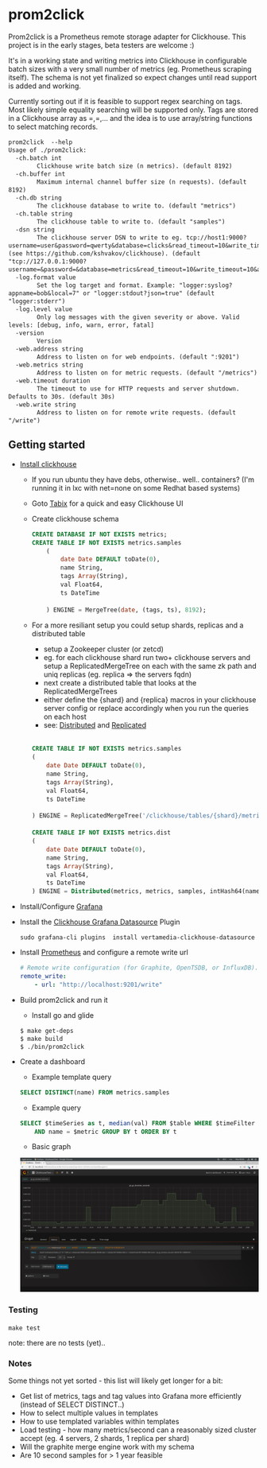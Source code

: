 # prom2click

Prom2click is a Prometheus remote storage adapter for Clickhouse. This project is in the early stages, beta testers are welcome :)

It's in a working state and writing metrics into Clickhouse in configurable batch sizes with a very small number of metrics (eg. Prometheus scraping itself). The schema is not yet finalized so expect changes until read support is added and working.

Currently sorting out if it is feasible to support regex searching on tags. Most likely simple equality searching will be supported only. Tags are stored in a Clickhouse array as <key1>=<value1>,<key2>=<value2>,... and the idea is to use array/string functions to select matching records.


```console
prom2click  --help
Usage of ./prom2click:
  -ch.batch int
        Clickhouse write batch size (n metrics). (default 8192)
  -ch.buffer int
        Maximum internal channel buffer size (n requests). (default 8192)
  -ch.db string
        The clickhouse database to write to. (default "metrics")
  -ch.table string
        The clickhouse table to write to. (default "samples")
  -dsn string
        The clickhouse server DSN to write to eg. tcp://host1:9000?username=user&password=qwerty&database=clicks&read_timeout=10&write_timeout=20&alt_hosts=host2:9000,host3:9000 (see https://github.com/kshvakov/clickhouse). (default "tcp://127.0.0.1:9000?username=&password=&database=metrics&read_timeout=10&write_timeout=10&alt_hosts=")
  -log.format value
        Set the log target and format. Example: "logger:syslog?appname=bob&local=7" or "logger:stdout?json=true" (default "logger:stderr")
  -log.level value
        Only log messages with the given severity or above. Valid levels: [debug, info, warn, error, fatal]
  -version
        Version
  -web.address string
        Address to listen on for web endpoints. (default ":9201")
  -web.metrics string
        Address to listen on for metric requests. (default "/metrics")
  -web.timeout duration
        The timeout to use for HTTP requests and server shutdown. Defaults to 30s. (default 30s)
  -web.write string
        Address to listen on for remote write requests. (default "/write")
```

## Getting started

* [Install clickhouse](https://clickhouse.yandex/)
    * If you run ubuntu they have debs, otherwise.. well.. containers? (I'm running it in lxc with net=none on some Redhat based systems)

    * Goto [Tabix](http://ui.tabix.io/) for a quick and easy Clickhouse UI

    * Create clickhouse schema
        ```sql
        CREATE DATABASE IF NOT EXISTS metrics;
        CREATE TABLE IF NOT EXISTS metrics.samples
            (
                date Date DEFAULT toDate(0),
                name String,
                tags Array(String),
                val Float64,
                ts DateTime

            ) ENGINE = MergeTree(date, (tags, ts), 8192);
        ```
    * For a more resiliant setup you could setup shards, replicas and a distributed table
        * setup a Zookeeper cluster (or zetcd)
        * eg. for each clickhouse shard run two+ clickhouse servers and setup a ReplicatedMergeTree on each with the same zk path and uniq replicas (eg. replica => the servers fqdn)
        * next create a distributed table that looks at the ReplicatedMergeTrees
        * either define the {shard} and {replica} macros in your clickhouse server config or replace accordingly when you run the queries on each host
        * see: [Distributed](https://clickhouse.yandex/docs/en/table_engines/distributed.html) and [Replicated](https://clickhouse.yandex/docs/en/table_engines/replication.html)
    	```sql

    	CREATE TABLE IF NOT EXISTS metrics.samples
    	(
    		date Date DEFAULT toDate(0),
    		name String,
    		tags Array(String),
    		val Float64,
    		ts DateTime

    	) ENGINE = ReplicatedMergeTree('/clickhouse/tables/{shard}/metrics.samples', '  {replica}', date, (tags, ts), 8192);

    	CREATE TABLE IF NOT EXISTS metrics.dist
    	(
    		date Date DEFAULT toDate(0),
    		name String,
    		tags Array(String),
    		val Float64,
    		ts DateTime
    	) ENGINE = Distributed(metrics, metrics, samples, intHash64(name));
        ```

* Install/Configure [Grafana](https://grafana.com/)
* Install the [Clickhouse Grafana Datasource](https://github.com/Vertamedia/clickhouse-grafana) Plugin
     ```console
    sudo grafana-cli plugins  install vertamedia-clickhouse-datasource
     ```
* Install [Prometheus](https://prometheus.io/) and configure a remote write url
    ```yaml
    # Remote write configuration (for Graphite, OpenTSDB, or InfluxDB).
    remote_write:
        - url: "http://localhost:9201/write"

    ```
* Build prom2click and run it
    * Install go and glide

    ```console
    $ make get-deps
    $ make build
    $ ./bin/prom2click
    ```

* Create a dashboard
    * Example template query 
    ```sql
    SELECT DISTINCT(name) FROM metrics.samples
    ```
    * Example query
    ```sql
    SELECT $timeSeries as t, median(val) FROM $table WHERE $timeFilter
        AND name = $metric GROUP BY t ORDER BY t
    ```
    * Basic graph

    ![Alt text](./img/screen1.png "Dashboard Screen" )

### Testing

``make test``

note: there are no tests (yet)..


### Notes

Some things not yet sorted - this list will likely get longer for a bit:

* Get list of metrics, tags and tag values into Grafana more efficiently (instead of SELECT DISTINCT..)
* How to select multiple values in templates
* How to use templated variables within templates 
* Load testing - how many metrics/second can a reasonably sized cluster accept (eg. 4 servers, 2 shards, 1 replica per shard)
* Will the graphite merge engine work with my schema
* Are 10 second samples for > 1 year feasible